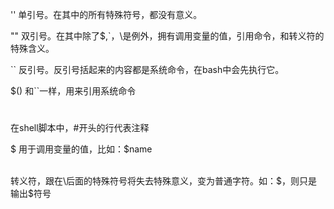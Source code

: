 ''
单引号。在其中的所有特殊符号，都没有意义。

""
双引号。在其中除了$,`，\是例外，拥有调用变量的值，引用命令，和转义符的特殊含义。

``
反引号。反引号括起来的内容都是系统命令，在bash中会先执行它。

$()
和``一样，用来引用系统命令

#
在shell脚本中，#开头的行代表注释

$
用于调用变量的值，比如：$name

\
转义符，跟在\后面的特殊符号将失去特殊意义，变为普通字符。如：\$，则只是输出$符号
